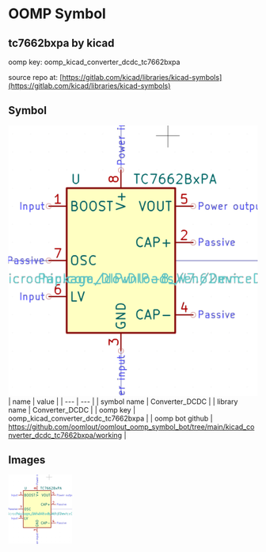 # OOMP Symbol  
## tc7662bxpa  by kicad  
  
oomp key: oomp_kicad_converter_dcdc_tc7662bxpa  
  
source repo at: [https://gitlab.com/kicad/libraries/kicad-symbols](https://gitlab.com/kicad/libraries/kicad-symbols)  
## Symbol  
  
[![working.png](working_600.png)](working.png)  
| name | value | 
| --- | --- | 
| symbol name | Converter_DCDC | 
| library name | Converter_DCDC | 
| oomp key | oomp_kicad_converter_dcdc_tc7662bxpa | 
| oomp bot github | https://github.com/oomlout/oomlout_oomp_symbol_bot/tree/main/kicad_converter_dcdc_tc7662bxpa/working | 
## Images  
  
[![working.png](working_140.png)](working.png)  
